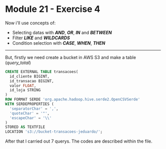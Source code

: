 # Module 21 - Exercise 4

Now i'll use concepts of:
- Selecting datas with ***AND***, ***OR***, ***IN*** and ***BETWEEN***
- Filter ***LIKE*** and ***WILDCARDS***
- Condition selection with ***CASE***, ***WHEN***, ***THEN***

----
But, firstly we need create a bucket in AWS S3 and make a table (*query_total*)
```sql
CREATE EXTERNAL TABLE transacoes(
  id_cliente BIGINT,
  id_transacao BIGINT,
  valor FLOAT,
  id_loja STRING
)
ROW FORMAT SERDE 'org.apache.hadoop.hive.serde2.OpenCSVSerde'
WITH SERDEPROPERTIES (
  'separatorChar' = ',',
  'quoteChar' = '"',
  'escapeChar' = '\\'
)
STORED AS TEXTFILE
LOCATION 's3://bucket-transacoes-jeduardo/';
```

After that I carried out 7 querys. The codes are described within the file.
